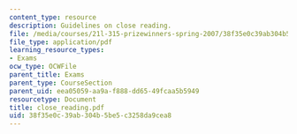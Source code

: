 ```yaml
---
content_type: resource
description: Guidelines on close reading.
file: /media/courses/21l-315-prizewinners-spring-2007/38f35e0c39ab304b5be5c3258da9cea8_close_reading.pdf
file_type: application/pdf
learning_resource_types:
- Exams
ocw_type: OCWFile
parent_title: Exams
parent_type: CourseSection
parent_uid: eea05059-aa9a-f888-dd65-49fcaa5b5949
resourcetype: Document
title: close_reading.pdf
uid: 38f35e0c-39ab-304b-5be5-c3258da9cea8
---
```


